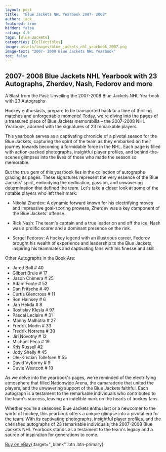 ```yaml
---
layout: post
title:  "Blue Jackets NHL Yearbook 2007- 2008"
author: jack
featured: true
hidden: false
rating: 4.5
tags: [Blue Jackets]
categories: [Collectibles]
image: assets/images/blue_jackets_nhl_yearbook_2007.png
image-text: "2007- 2008 Blue Jackets NHL Yearbook"
toc: false
---
```


## 2007- 2008 Blue Jackets NHL Yearbook with 23 Autographs, Zherdev, Nash, Fedorov and more

A Blast from the Past: Unveiling the 2007-2008 Blue Jackets NHL Yearbook with 23 Autographs

Hockey enthusiasts, prepare to be transported back to a time of thrilling matches and unforgettable moments! Today, we're diving into the pages of a treasured piece of Blue Jackets memorabilia – the 2007-2008 NHL Yearbook, adorned with the signatures of 23 remarkable players.

This yearbook serves as a captivating chronicle of a pivotal season for the Blue Jackets, capturing the spirit of the team as they embarked on their journey towards becoming a formidable force in the NHL. Each page is filled with action-packed photographs, insightful player profiles, and behind-the-scenes glimpses into the lives of those who made the season so memorable.

But the true gem of this yearbook lies in the collection of autographs gracing its pages. These signatures represent the very essence of the Blue Jackets' spirit, embodying the dedication, passion, and unwavering determination that defined the team. Let's take a closer look at some of the notable players who left their mark:

  * Nikolai Zherdev: A dynamic forward known for his electrifying moves and impressive goal-scoring prowess, Zherdev was a key component of the Blue Jackets' offense.

  * Rick Nash: The team's captain and a true leader on and off the ice, Nash was a prolific scorer and a dominant presence on the rink.

  * Sergei Fedorov: A hockey legend with an illustrious career, Fedorov brought his wealth of experience and leadership to the Blue Jackets, inspiring his teammates and captivating fans with his finesse and skill.

Other Autographs in the Book Are:

  * Jared Boll # 40
  * Gilbert Brule # 17
  * Jason Chimera # 25
  * Adam Foote # 52
  * Dan Fritsche # 49
  * Curtis Glencross # 11
  * Ron Hainsey # 6
  * Jan Hekda # 8
  * Rostislav Klesla # 97
  * Pascal Leclaire # 31
  * Manny Malhotra # 27
  * Fredrik Modin # 33
  * Fredrik Norrena # 30
  * Jiri Novotny # 12
  * Michael Peca # 19
  * Kris Russell #2
  * Jody Shelly # 45
  * Ole-Kristian Tollefsen # 55
  * David Vyborny # 9
  * Duvie Westcott # 10

As we delve into the yearbook's pages, we're reminded of the electrifying atmosphere that filled Nationwide Arena, the camaraderie that united the players, and the unwavering support of the Blue Jackets faithful. Each autograph is a testament to the remarkable individuals who contributed to the team's success, leaving an indelible mark on the hearts of hockey fans.

Whether you're a seasoned Blue Jackets enthusiast or a newcomer to the world of hockey, this yearbook offers a unique glimpse into a pivotal era for the team. With its captivating photographs, insightful player profiles, and the cherished autographs of 23 remarkable individuals, the 2007-2008 Blue Jackets NHL Yearbook stands as a testament to the team's legacy and a source of inspiration for generations to come.

[Buy on eBay](https://ebay.us/gD8spX){:target="_blank" .btn .btn-primary}
